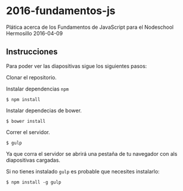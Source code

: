 # 2016-fundamentos-js

Plática acerca de los Fundamentos de JavaScript para el Nodeschool Hermosillo 2016-04-09

## Instrucciones

Para poder ver las diapositivas sigue los siguientes pasos:

Clonar el repositorio.

Instalar dependencias `npm`

```
$ npm install
```

Instalar dependecias de bower.

```
$ bower install
```

Correr el servidor.

```
$ gulp
```

Ya que corra el servidor se abrirá una pestaña de tu navegador con als diapositivas cargadas.

Si no tienes instalado `gulp` es probable que necesites instalarlo:

```
$ npm install -g gulp
```


